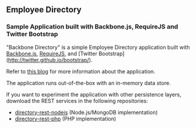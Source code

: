 ## Employee Directory ##

### Sample Application built with Backbone.js, RequireJS and Twitter Bootstrap ###

"Backbone Directory" is a simple Employee Directory application built with [Backbone.js](http://backbonejs.org), [RequireJS](http://requirejs.org/), and [Twitter Bootstrap] (http://twitter.github.io/bootstrap/).

Refer to [this blog](http://coenraets.org) for more information about the application.


The application runs out-of-the-box with an in-memory data store.

If you want to experiment the application with other persistence layers, download the REST services in the following repositories:

- [directory-rest-nodejs](https://github.com/ccoenraets/directory-rest-nodejs) (Node.js/MongoDB implementation)
- [directory-rest-php](https://github.com/ccoenraets/directory-rest-php) (PHP implementation)
